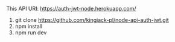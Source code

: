 This API URI: https://auth-jwt-node.herokuapp.com/
1. git clone https://github.com/kingjack-pl/node-api-auth-jwt.git
2. npm install
3. npm run dev